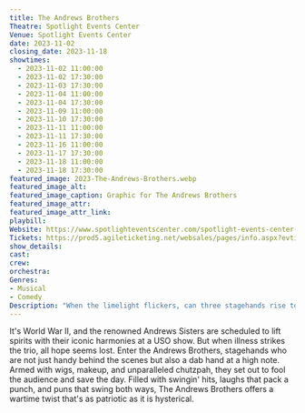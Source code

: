 ```yaml
---
title: The Andrews Brothers
Theatre: Spotlight Events Center
Venue: Spotlight Events Center
date: 2023-11-02
closing_date: 2023-11-18
showtimes:
  - 2023-11-02 11:00:00
  - 2023-11-02 17:30:00
  - 2023-11-03 17:30:00
  - 2023-11-04 11:00:00
  - 2023-11-04 17:30:00
  - 2023-11-09 11:00:00
  - 2023-11-10 17:30:00
  - 2023-11-11 11:00:00
  - 2023-11-11 17:30:00
  - 2023-11-16 11:00:00
  - 2023-11-17 17:30:00
  - 2023-11-18 11:00:00
  - 2023-11-18 17:30:00
featured_image: 2023-The-Andrews-Brothers.webp
featured_image_alt: 
featured_image_caption: Graphic for The Andrews Brothers
featured_image_attr: 
featured_image_attr_link: 
playbill:
Website: https://www.spotlighteventscenter.com/spotlight-events-center-events/live-performances
Tickets: https://prod5.agileticketing.net/websales/pages/info.aspx?evtinfo=255308~4fdd59c7-9110-4ffd-b8a6-d23e78529eda&
show_details: 
cast:
crew:
orchestra:
Genres:
- Musical
- Comedy
Description: "When the limelight flickers, can three stagehands rise to the occasion? You bet your 'Boogie Woogie Bugle Boy!'"
---
```

It's World War II, and the renowned Andrews Sisters are scheduled to lift spirits with their iconic harmonies at a USO show. But when illness strikes the trio, all hope seems lost. Enter the Andrews Brothers, stagehands who are not just handy behind the scenes but also a dab hand at a high note. Armed with wigs, makeup, and unparalleled chutzpah, they set out to fool the audience and save the day. Filled with swingin' hits, laughs that pack a punch, and puns that swing both ways, The Andrews Brothers offers a wartime twist that's as patriotic as it is hysterical.

